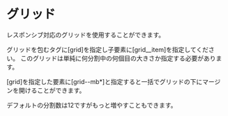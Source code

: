 # グリッド

レスポンシブ対応のグリッドを使用することができます。

グリッドを包むタグに[grid]を指定し子要素に[grid__item]を指定してください。
このグリッドは単純に何分割中の何個目の大きさか指定する必要があります。

[grid]を指定した要素に[grid--mb*]と指定すると一括でグリッドの下にマージンを開けることができます。

デフォルトの分割数は12ですがもっと増やすこともできます。


